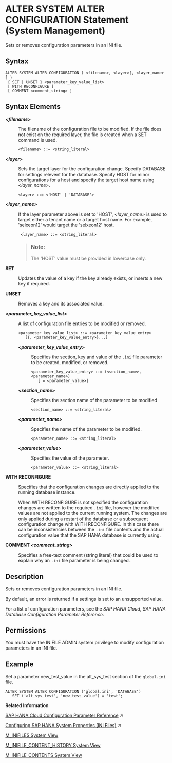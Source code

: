 <!-- loio20d08a5b751910148145dbc016c826a4 -->

# ALTER SYSTEM ALTER CONFIGURATION Statement \(System Management\)

Sets or removes configuration parameters in an INI file.



<a name="loio20d08a5b751910148145dbc016c826a4__sql_alter_system_alter_configuration_1sql_alter_system_alter_configuration_syntax"/>

## Syntax

```
ALTER SYSTEM ALTER CONFIGURATION ( <filename>, <layer>[, <layer_name> ] )
 { SET | UNSET } <parameter_key_value_list> 
 [ WITH RECONFIGURE ]
 [ COMMENT <comment_string> ]
```



<a name="loio20d08a5b751910148145dbc016c826a4__sql_alter_system_alter_configuration_1sql_alter_system_alter_configuration_syntax_elements"/>

## Syntax Elements


<dl>
<dt><b>

*<filename\>*

</b></dt>
<dd>

The filename of the configuration file to be modified. If the file does not exist on the required layer, the file is created when a SET command is used.

```
<filename> ::= <string_literal>
```



</dd><dt><b>

*<layer\>*

</b></dt>
<dd>

Sets the target layer for the configuration change. Specify DATABASE for settings relevent for the database. Specify HOST for minor configurations for a host and specify the target host name using *<layer\_name\>*.

```
<layer> ::= <'HOST' | 'DATABASE'>
```



</dd><dt><b>

*<layer\_name\>*

</b></dt>
<dd>

If the layer parameter above is set to 'HOST', *<layer\_name\>* is used to target either a tenant name or a target host name. For example, 'selxeon12' would target the 'selxeon12' host.

```
 <layer_name> ::= <string_literal>
```

> ### Note:  
> The 'HOST' value must be provided in lowercase only.



</dd><dt><b>

SET

</b></dt>
<dd>

Updates the value of a key if the key already exists, or inserts a new key if required.



</dd><dt><b>

UNSET

</b></dt>
<dd>

Removes a key and its associated value.



</dd><dt><b>

*<parameter\_key\_value\_list\>*

</b></dt>
<dd>

A list of configuration file entries to be modified or removed.

```
<parameter_key_value_list> ::= <parameter_key_value_entry> 
   [{, <parameter_key_value_entry>}...]
```


<dl>
<dt><b>

*<parameter\_key\_value\_entry\>*

</b></dt>
<dd>

Specifies the section, key and value of the `.ini` file parameter to be created, modified, or removed.

```
<parameter_key_value_entry> ::= (<section_name>,<parameter_name>)
   [ = <parameter_value>]
```



</dd><dt><b>

*<section\_name\>*

</b></dt>
<dd>

Specifies the section name of the parameter to be modified

```
<section_name> ::= <string_literal>
```



</dd><dt><b>

*<parameter\_name\>*

</b></dt>
<dd>

Specifies the name of the parameter to be modified.

```
<parameter_name> ::= <string_literal>
```



</dd><dt><b>

*<parameter\_value\>*

</b></dt>
<dd>

Specifies the value of the parameter.

```
<parameter_value> ::= <string_literal>
```



</dd>
</dl>



</dd><dt><b>

WITH RECONFIGURE

</b></dt>
<dd>

Specifies that the configuration changes are directly applied to the running database instance.

When WITH RECONFIGURE is not specified the configuration changes are written to the required `.ini` file, however the modified values are not applied to the current running system. The changes are only applied during a restart of the database or a subsequent configuration change with WITH RECONFIGURE. In this case there can be inconsistencies between the `.ini` file contents and the actual configuration value that the SAP HANA database is currently using.



</dd><dt><b>

COMMENT *<comment\_string\>*

</b></dt>
<dd>

Specifies a free-text comment \(string literal\) that could be used to explain why an `.ini` file parameter is being changed.



</dd>
</dl>



<a name="loio20d08a5b751910148145dbc016c826a4__sql_alter_system_alter_configuration_1sql_alter_system_alter_configuration_description"/>

## Description

Sets or removes configuration parameters in an INI file.

By default, an error is returned if a settings is set to an unsupported value.

For a list of configuration parameters, see the *SAP HANA Cloud, SAP HANA Database Configuration Parameter Reference*.



<a name="loio20d08a5b751910148145dbc016c826a4__section_wth_ytq_xrb"/>

## Permissions

You must have the INIFILE ADMIN system privilege to modify configuration parameters in an INI file.



<a name="loio20d08a5b751910148145dbc016c826a4__sql_alter_system_alter_configuration_1sql_alter_system_alter_configuration_examples"/>

## Example

Set a parameter new\_test\_value in the alt\_sys\_test section of the `global.ini` file.

```
ALTER SYSTEM ALTER CONFIGURATION ('global.ini', 'DATABASE') 
   SET ('alt_sys_test', 'new_test_value') = 'test';
```

**Related Information**  


[SAP HANA Cloud Configuration Parameter Reference](https://help.sap.com/viewer/138dcf7d779543608917a2307a6115f2/2023_4_QRC/en-US/4b4d88980622427ab2d6ca8c05448166.html "Reference documentation for public configuration parameters in SAP HANA Cloud.") :arrow_upper_right:

[Configuring SAP HANA System Properties (INI Files)](https://help.sap.com/viewer/f9c5015e72e04fffa14d7d4f7267d897/2023_4_QRC/en-US/3f1a6a7dc31049409e1a9f9108d73d51.html "An SAP HANA database has several configuration (*.ini) files that contain properties for configuring the database and services.") :arrow_upper_right:

[M\_INIFILES System View](../../020-System-Views-Reference/022-Monitoring-Views/m-inifiles-system-view-20b18dc.md "Provides information about all configuration files.")

[M\_INIFILE\_CONTENT\_HISTORY System View](../../020-System-Views-Reference/022-Monitoring-Views/m-inifile-content-history-system-view-a42a0b8.md "Provides change history information for configuration (ini) files.")

[M\_INIFILE\_CONTENTS System View](../../020-System-Views-Reference/022-Monitoring-Views/m-inifile-contents-system-view-20b16a7.md "Provides configuration information from INI files.")

